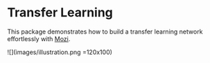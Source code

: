 <!-- # transfer_learning

## TODO

## Prepare dataset in the format
`X = [[t1, i1], [t2, i2], ...]` where t1 is the text feature corresponding to image i1 and
`y = [y1, y2, ...]` is the label. -->

# Transfer Learning
This package demonstrates how to build a transfer learning network effortlessly with [Mozi](https://github.com/hycis/Mozi).


![](images/illustration.png =120x100)
